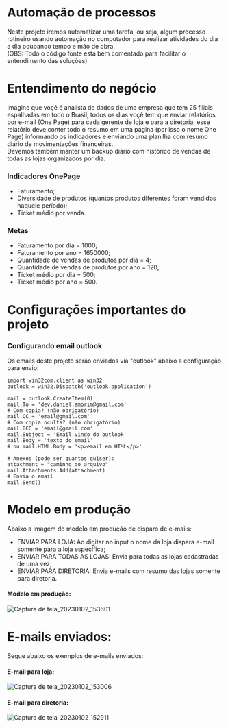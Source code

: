 # Automação de processos

Neste projeto iremos automatizar uma tarefa, ou seja, algum processo rotineiro usando automação no computador para realizar atividades do dia a dia poupando tempo e mão de obra.<br>
(OBS: Todo o código fonte está bem comentado para facilitar o entendimento das soluções)

# Entendimento do negócio

Imagine que voçê é analista de dados de uma empresa que tem 25 filiais espalhadas em todo o Brasil, todos os dias voçê tem que enviar relatórios por e-mail (One Page) para cada gerente de loja e para a diretoria, esse relatório deve conter todo o resumo em uma página (por isso o nome One Page) informando os indicadores e enviando uma planilha com resumo diário de movimentações financeiras.<br>
Devemos também manter um backup diário com histórico de vendas de todas as lojas organizados por dia.

### Indicadores OnePage

- Faturamento;
- Diversidade de produtos (quantos produtos diferentes foram vendidos naquele período);
- Ticket médio por venda.
 
### Metas

- Faturamento por dia = 1000;
- Faturamento por ano = 1650000;
- Quantidade de vendas de produtos por dia = 4;
- Quantidade de vendas de produtos por ano = 120;
- Ticket médio por dia = 500;
- Ticket médio por ano = 500.


# Configurações importantes do projeto

### Configurando email outlook
Os emails deste projeto serão enviados via "outlook" abaixo a configuração para envio:

    import win32com.client as win32
    outlook = win32.Dispatch('outlook.application')

    mail = outlook.CreateItem(0)
    mail.To = 'dev.daniel.amorim@gmail.com'
    # Com copia? (não obrigatório)
    mail.CC = 'email@gmail.com'
    # Com copia oculta? (não obrigatório)
    mail.BCC = 'email@gmail.com'
    mail.Subject = 'Email vindo do outlook'
    mail.Body = 'texto do email'
    # ou mail.HTML.Body = '<p>email em HTML</p>'

    # Anexos (pode ser quantos quiser):
    attachment = "caminho do arquivo"
    mail.Attachments.Add(attachment)
    # Envia o email
    mail.Send()
    
# Modelo em produção
Abaixo a imagem do modelo em produção de disparo de e-mails:<br>
- ENVIAR PARA LOJA: Ao digitar no input o nome da loja dispara e-mail somente para a loja específica;
- ENVIAR PARA TODAS AS LOJAS: Envia para todas as lojas cadastradas de uma vez;
- ENVIAR PARA DIRETORIA: Envia e-mails com resumo das lojas somente para diretoria.

#### Modelo em produção:
![Captura de tela_20230102_153601](https://user-images.githubusercontent.com/115194365/210268658-5b085dd6-61bc-4b22-aefd-8976c9f1fde8.png)


# E-mails enviados:
Segue abaixo os exemplos de e-mails enviados:<br>

#### E-mail para loja:
![Captura de tela_20230102_153006](https://user-images.githubusercontent.com/115194365/210268112-0c516ca7-4382-4580-959b-ea759320ee8e.png)

#### E-mail para diretoria:
![Captura de tela_20230102_152911](https://user-images.githubusercontent.com/115194365/210268164-b0583acc-01c6-4948-98bc-fda5e1333dda.png)

